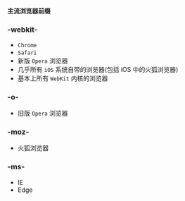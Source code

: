 #### 主流浏览器前缀

### -webkit-

- `Chrome`
- `Safari`
- 新版 `Opera` 浏览器
- 几乎所有 `iOS` 系统自带的浏览器(包括 iOS 中的火狐浏览器)
- 基本上所有 `WebKit` 内核的浏览器

### -o-

- 旧版 `Opera` 浏览器

### -moz-

- 火狐浏览器

### -ms-

- IE
- Edge
